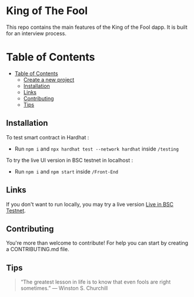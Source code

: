 # King of The Fool

This repo contains the main features of the King of the Fool dapp.
It is built for an interview process.

# Table of Contents

- [Table of Contents](#table-of-contents)
  - [Create a new project](#Create-a-new-project)
  - [Installation](#Installation)
  - [Links](#Links)
  - [Contributing](#Contributing)
  - [Tips](#Tips)


## Installation

To test smart contract in Hardhat :

- Run `npm i` and `npx hardhat test --network hardhat`
  inside `/testing` <br/>

To try the live UI version in BSC testnet in localhost :<br/>

- Run `npm i` and `npm start` inside `/Front-End`

## Links

If you don't want to run locally, you may try a live version [Live in BSC Testnet](https://main--spectacular-rolypoly-086e84.netlify.app/).

## Contributing

You're more than welcome to contribute! For help you can start by creating a CONTRIBUTING.md file.

## Tips

> “The greatest lesson in life is to know that even fools are right sometimes.”
> ― Winston S. Churchill
